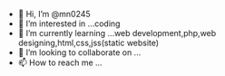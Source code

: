 - 👋 Hi, I’m @mn0245
- 👀 I’m interested in ...coding
- 🌱 I’m currently learning ...web development,php,web designing,html,css,jss(static website)
- 💞️ I’m looking to collaborate on ...
- 📫 How to reach me ...

<!---
mn0245/mn0245 is a ✨ special ✨ repository because its `README.md` (this file) appears on your GitHub profile.
You can click the Preview link to take a look at your changes.
--->
